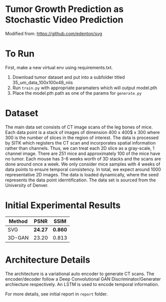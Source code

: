 # Tumor Growth Prediction as Stochastic Video Prediction

Modified from: https://github.com/edenton/svg

# To Run
First, make a new virtual env using requirements.txt.

1. Download tumor dataset and put into a subfolder titled 35_um_data_100x100x48_niis
1. Run  `train.py` with appropriate paramaters which will output model.pth
1. Place the model.pth path as one of the params for `generate.py`

# Dataset
The main data set consists of CT image scans of the leg bones of mice. 
Each data point is a stack of images of dimension 400 x 400$ x 300 where 300 is the number of slices in the region of interest. The data is processed by SITK which registers the CT scan and incorporates spatial information rather than channels. Thus, we can treat each 2D slice as a gray-scale, 1 channel image. There are 251 mice and approximately 100 of the mice have no tumor. Each mouse has 3-6 weeks worth of 3D stacks and the scans are done around once a week. We only consider mice samples with 4 weeks of data points to ensure temporal consistency. In total, we expect around 1000 representative 2D images. The data is loaded dynamically, where the seed represents the data point iderntification. The data set is sourced from the University of Denver.

# Initial Experimental Results
Method | PSNR | SSIM
------------ | ------------- | ------|
SVG | **24.27** | **0.860**
3D-GAN | 23.20 | 0.813

# Architecture Details
The architecture is a variational auto encoder to generate CT scans. The encoder/decoder follow a Deep Convolutional GAN Discriminator/Generater archiecture respectively. An LSTM is used to encode temporal information. 

For more details, see initial report in ``report`` folder.
